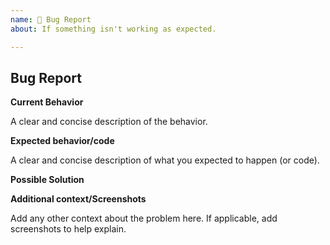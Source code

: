 ```yaml
---
name: 🐛 Bug Report
about: If something isn't working as expected.

---
```


## Bug Report

**Current Behavior**

A clear and concise description of the behavior.

**Expected behavior/code**

A clear and concise description of what you expected to happen (or code).

**Possible Solution**

<!--- Only if you have suggestions on a fix for the bug -->

**Additional context/Screenshots**

Add any other context about the problem here. If applicable, add screenshots to help explain.
